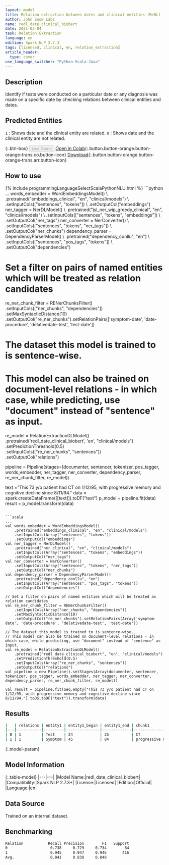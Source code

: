 ```yaml
---
layout: model
title: Relation extraction between dates and clinical entities (ReDL)
author: John Snow Labs
name: redl_date_clinical_biobert
date: 2021-02-04
task: Relation Extraction
language: en
edition: Spark NLP 2.7.3
tags: [licensed, clinical, en, relation_extraction]
article_header:
  type: cover
use_language_switcher: "Python-Scala-Java"
---
```


## Description

Identify if tests were conducted on a particular date or any diagnosis was made on a specific date by checking relations between clinical entities and dates.

## Predicted Entities

`1` : Shows date and the clinical entity are related.
`0` : Shows date and the clinical entity are not related.

{:.btn-box}
<button class="button button-orange" disabled>Live Demo</button>
[Open in Colab](https://colab.research.google.com/github/JohnSnowLabs/spark-nlp-workshop/blob/master/tutorials/Certification_Trainings/Healthcare/10.1.Clinical_Relation_Extraction_BodyParts_Models.ipynb){:.button.button-orange.button-orange-trans.co.button-icon}
[Download](https://s3.amazonaws.com/auxdata.johnsnowlabs.com/clinical/models/redl_date_clinical_biobert_en_2.7.3_2.4_1612448249418.zip){:.button.button-orange.button-orange-trans.arr.button-icon}

## How to use



<div class="tabs-box" markdown="1">
{% include programmingLanguageSelectScalaPythonNLU.html %}
```python
...
words_embedder = WordEmbeddingsModel() \
    .pretrained("embeddings_clinical", "en", "clinical/models") \
    .setInputCols(["sentences", "tokens"]) \
    .setOutputCol("embeddings")
ner_tagger = NerDLModel() \
    .pretrained("jsl_ner_wip_greedy_clinical", "en", "clinical/models") \
    .setInputCols(["sentences", "tokens", "embeddings"]) \
    .setOutputCol("ner_tags")
ner_converter = NerConverter() \
    .setInputCols(["sentences", "tokens", "ner_tags"]) \
    .setOutputCol("ner_chunks")
dependency_parser = DependencyParserModel() \
    .pretrained("dependency_conllu", "en") \
    .setInputCols(["sentences", "pos_tags", "tokens"]) \
    .setOutputCol("dependencies")

# Set a filter on pairs of named entities which will be treated as relation candidates
re_ner_chunk_filter = RENerChunksFilter() \
    .setInputCols(["ner_chunks", "dependencies"])\
    .setMaxSyntacticDistance(10)\
    .setOutputCol("re_ner_chunks").setRelationPairs(['symptom-date', 'date-procedure', 'delativedate-test', 'test-date'])

# The dataset this model is trained to is sentence-wise. 
# This model can also be trained on document-level relations - in which case, while predicting, use "document" instead of "sentence" as input.
re_model = RelationExtractionDLModel()\
    .pretrained('redl_date_clinical_biobert', 'en', "clinical/models") \
    .setPredictionThreshold(0.5)\
    .setInputCols(["re_ner_chunks", "sentences"]) \
    .setOutputCol("relations")

pipeline = Pipeline(stages=[documenter, sentencer, tokenizer, pos_tagger, words_embedder, ner_tagger, ner_converter, dependency_parser, re_ner_chunk_filter, re_model])

text ="This 73 y/o patient had CT on 1/12/95, with progressive memory and cognitive decline since 8/11/94."
data = spark.createDataFrame([[text]]).toDF("text")
p_model = pipeline.fit(data)
result = p_model.transform(data)
```

```scala
...
val words_embedder = WordEmbeddingsModel()
    .pretrained("embeddings_clinical", "en", "clinical/models")
    .setInputCols(Array("sentences", "tokens"))
    .setOutputCol("embeddings")
val ner_tagger = NerDLModel()
    .pretrained("ner_clinical", "en", "clinical/models")
    .setInputCols(Array("sentences", "tokens", "embeddings"))
    .setOutputCol("ner_tags")
val ner_converter = NerConverter()
    .setInputCols(Array("sentences", "tokens", "ner_tags"))
    .setOutputCol("ner_chunks")
val dependency_parser = DependencyParserModel()
    .pretrained("dependency_conllu", "en")
    .setInputCols(Array("sentences", "pos_tags", "tokens"))
    .setOutputCol("dependencies")

// Set a filter on pairs of named entities which will be treated as relation candidates
val re_ner_chunk_filter = RENerChunksFilter()
    .setInputCols(Array("ner_chunks", "dependencies"))
    .setMaxSyntacticDistance(10)
    .setOutputCol("re_ner_chunks").setRelationPairs(Array('symptom-date', 'date-procedure', 'delativedate-test', 'test-date'))

// The dataset this model is trained to is sentence-wise. 
// This model can also be trained on document-level relations - in which case, while predicting, use "document" instead of "sentence" as input.
val re_model = RelationExtractionDLModel()
    .pretrained("redl_date_clinical_biobert", "en", "clinical/models")
    .setPredictionThreshold(0.5)
    .setInputCols(Array("re_ner_chunks", "sentences"))
    .setOutputCol("relations")
val pipeline = new Pipeline().setStages(Array(documenter, sentencer, tokenizer, pos_tagger, words_embedder, ner_tagger, ner_converter, dependency_parser, re_ner_chunk_filter, re_model))

val result = pipeline.fit(Seq.empty["This 73 y/o patient had CT on 1/12/95, with progressive memory and cognitive decline since 8/11/94."].toDS.toDF("text")).transform(data)
```

</div>

## Results

```bash
|   | relations | entity1 | entity1_begin | entity1_end | chunk1                                   | entity2 | entity2_end | entity2_end | chunk2  | confidence |
|---|-----------|---------|---------------|-------------|------------------------------------------|---------|-------------|-------------|---------|------------|
| 0 | 1         | Test    | 24            | 25          | CT                                       | Date    | 31          | 37          | 1/12/95 | 1.0        |
| 1 | 1         | Symptom | 45            | 84          | progressive memory and cognitive decline | Date    | 92          | 98          | 8/11/94 | 1.0        |

```

{:.model-param}
## Model Information

{:.table-model}
|---|---|
|Model Name:|redl_date_clinical_biobert|
|Compatibility:|Spark NLP 2.7.3+|
|License:|Licensed|
|Edition:|Official|
|Language:|en|

## Data Source

Trained on an internal dataset.

## Benchmarking

```bash
Relation           Recall Precision        F1   Support
0                   0.738     0.729     0.734        84
1                   0.945     0.947     0.946       416
Avg.                0.841     0.838     0.840
```